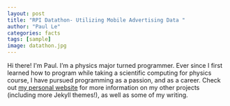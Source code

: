 ```yaml
---
layout: post
title: "RPI Datathon- Utilizing Mobile Advertising Data "
author: "Paul Le"
categories: facts
tags: [sample]
image: datathon.jpg
---
```


Hi there! I'm Paul. I’m a physics major turned programmer. Ever since I first learned how to program while taking a scientific computing for physics course, I have pursued programming as a passion, and as a career. Check out [my personal website](https://www.lenpaul.com/) for more information on my other projects (including more Jekyll themes!), as well as some of my writing.

